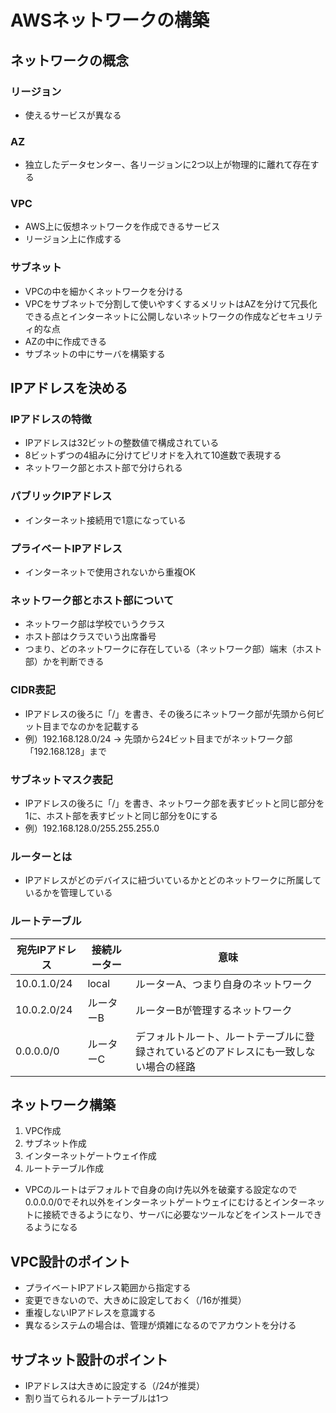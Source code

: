 # AWSネットワークの構築

## ネットワークの概念
### リージョン
* 使えるサービスが異なる

### AZ
* 独立したデータセンター、各リージョンに2つ以上が物理的に離れて存在する

### VPC
* AWS上に仮想ネットワークを作成できるサービス
* リージョン上に作成する

### サブネット
* VPCの中を細かくネットワークを分ける
* VPCをサブネットで分割して使いやすくするメリットはAZを分けて冗長化できる点とインターネットに公開しないネットワークの作成などセキュリティ的な点
* AZの中に作成できる
* サブネットの中にサーバを構築する

## IPアドレスを決める
### IPアドレスの特徴
* IPアドレスは32ビットの整数値で構成されている
* 8ビットずつの4組みに分けてピリオドを入れて10進数で表現する
* ネットワーク部とホスト部で分けられる

### パブリックIPアドレス
* インターネット接続用で1意になっている

### プライベートIPアドレス
* インターネットで使用されないから重複OK

### ネットワーク部とホスト部について
* ネットワーク部は学校でいうクラス
* ホスト部はクラスでいう出席番号
* つまり、どのネットワークに存在している（ネットワーク部）端末（ホスト部）かを判断できる

### CIDR表記
* IPアドレスの後ろに「/」を書き、その後ろにネットワーク部が先頭から何ビット目までなのかを記載する
* 例）192.168.128.0/24 -> 先頭から24ビット目までがネットワーク部「192.168.128」まで

### サブネットマスク表記
* IPアドレスの後ろに「/」を書き、ネットワーク部を表すビットと同じ部分を1に、ホスト部を表すビットと同じ部分を0にする
* 例）192.168.128.0/255.255.255.0

### ルーターとは
* IPアドレスがどのデバイスに紐づいているかとどのネットワークに所属しているかを管理している

### ルートテーブル
|宛先IPアドレス|接続ルーター|意味|
|---|---|---|
|10.0.1.0/24|local|ルーターA、つまり自身のネットワーク|
|10.0.2.0/24|ルーターB|ルーターBが管理するネットワーク|
|0.0.0.0/0|ルーターC|デフォルトルート、ルートテーブルに登録されているどのアドレスにも一致しない場合の経路|

## ネットワーク構築
1. VPC作成
1. サブネット作成
1. インターネットゲートウェイ作成
1. ルートテーブル作成

* VPCのルートはデフォルトで自身の向け先以外を破棄する設定なので0.0.0.0/0でそれ以外をインターネットゲートウェイにむけるとインターネットに接続できるようになり、サーバに必要なツールなどをインストールできるようになる

## VPC設計のポイント
* プライベートIPアドレス範囲から指定する
* 変更できないので、大きめに設定しておく（/16が推奨）
* 重複しないIPアドレスを意識する
* 異なるシステムの場合は、管理が煩雑になるのでアカウントを分ける

## サブネット設計のポイント
* IPアドレスは大きめに設定する（/24が推奨）
* 割り当てられるルートテーブルは1つ
